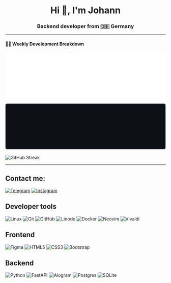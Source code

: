 <h1 align="center">Hi 👋, I'm Johann</h1>
<h3 align="center">Backend developer from 🇩🇪 Germany</h3>

---

#### 🏊‍♂️ Weekly Development Breakdown

![light](https://raw.githubusercontent.com/gakawarstone/gakawarstone/master/images/wakatime_weekly_language_stats.svg#gh-light-mode-only)

![dark](https://raw.githubusercontent.com/gakawarstone/gakawarstone/master/images/wakatime_weekly_language_stats_black.svg#gh-dark-mode-only)

![GitHub Streak](http://github-readme-streak-stats.herokuapp.com?user=Gakawarstone&theme=github-dark&hide_border=true&date_format=M%20j%5B%2C%20Y%5D)

---

## Contact me:

[![Telegram](https://img.shields.io/badge/Gakawarstone-2CA5E0?style=for-the-badge&logo=telegram&logoColor=white)](https://t.me/gakawarstone)
[![Instagram](https://img.shields.io/badge/gkwstone-%23E4405F.svg?style=for-the-badge&logo=Instagram&logoColor=white)](https://www.instagram.com/gkwstone/)

## Developer tools

![Linux](https://img.shields.io/badge/Linux-FCC624?style=for-the-badge&logo=linux&logoColor=black)
![Git](https://img.shields.io/badge/git-%23F05033.svg?style=for-the-badge&logo=git&logoColor=white)
![GitHub](https://img.shields.io/badge/github-%23121011.svg?style=for-the-badge&logo=github&logoColor=white)
![Linode](https://img.shields.io/badge/linode-00A95C?style=for-the-badge&logo=linode&logoColor=white)
![Docker](https://img.shields.io/badge/docker-%230db7ed.svg?style=for-the-badge&logo=docker&logoColor=white)
![Neovim](https://img.shields.io/badge/NeoVim-%2357A143.svg?&style=for-the-badge&logo=neovim&logoColor=white)
![Vivaldi](https://img.shields.io/badge/Vivaldi-EF3939?style=for-the-badge&logo=Vivaldi&logoColor=white)

## Frontend

![Figma](https://img.shields.io/badge/figma-%23F24E1E.svg?style=for-the-badge&logo=figma&logoColor=white)
![HTML5](https://img.shields.io/badge/html5-%23E34F26.svg?style=for-the-badge&logo=html5&logoColor=white)
![CSS3](https://img.shields.io/badge/css3-%231572B6.svg?style=for-the-badge&logo=css3&logoColor=white)
![Bootstrap](https://img.shields.io/badge/bootstrap-%23563D7C.svg?style=for-the-badge&logo=bootstrap&logoColor=white)

## Backend

![Python](https://img.shields.io/badge/python-3670A0?style=for-the-badge&logo=python&logoColor=ffdd54)
![FastAPI](https://img.shields.io/badge/FastAPI-005571?style=for-the-badge&logo=fastapi)
![Aiogram](https://img.shields.io/badge/aiogram-2ca5e0?style=for-the-badge&logo=python&logoColor=white)
![Postgres](https://img.shields.io/badge/postgres-%23316192.svg?style=for-the-badge&logo=postgresql&logoColor=white)
![SQLite](https://img.shields.io/badge/sqlite-%2307405e.svg?style=for-the-badge&logo=sqlite&logoColor=white)

